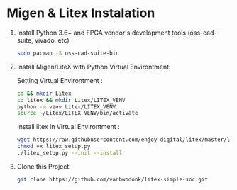 # Migen & Litex Instalation

1. Install Python 3.6+ and FPGA vendor's development tools (oss-cad-suite, vivado, etc) 
    ```bash
    sudo pacman -S oss-cad-suite-bin
    ```
2. Install Migen/LiteX with Python Virtual Environtment:
    
    Setting Virtual Environtment :
     ```bash
    cd && mkdir Litex
    cd litex && mkdir Litex/LITEX_VENV
    python -m venv Litex/LITEX_VENV
    source ~/Litex/LITEX_VENV/bin/activate
    ```
    Install litex in Virtual Environtment :
    ```bash
    wget https://raw.githubusercontent.com/enjoy-digital/litex/master/litex_setup.py
    chmod +x litex_setup.py
    ./litex_setup.py --init --install
    ```

3. Clone this Project:
    ```bash
    git clone https://github.com/vanbwodonk/litex-simple-soc.git
    ```

